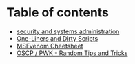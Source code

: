 # Table of contents

* [security and systems administration](README.md)
* [One-Liners and Dirty Scripts](one-liners-and-dirty-scripts.md)
* [MSFvenom Cheetsheet](msfvenom-cheetsheet.md)
* [OSCP / PWK - Random Tips and Tricks](oscp-pwk-random-tips-and-tricks.md)

